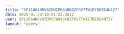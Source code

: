 ```yaml
---
title: "SP11064NRV0ZDMCPB84BKDZFRV7TW1E7BE0E4N727"
date: 2025-01-23T10:51:23.361Z
user: SP11064NRV0ZDMCPB84BKDZFRV7TW1E7BE0E4N727
layout: "users"
---
```

    